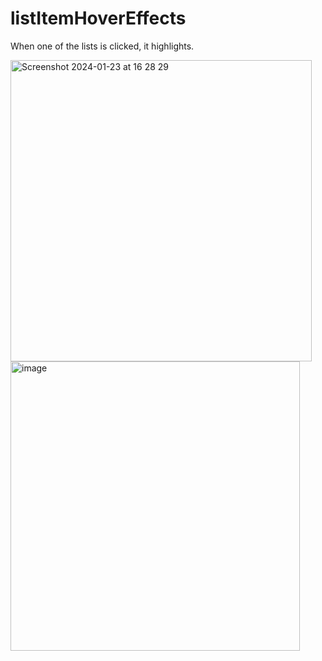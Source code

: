 # listItemHoverEffects
When one of the lists is clicked, it highlights.

<img width="482" alt="Screenshot 2024-01-23 at 16 28 29" src="https://github.com/nursematurhan/listItemHoverEffects/assets/94144190/15f01e9a-67ff-4b19-96a4-fba2c031ce37">
<img width="463" alt="image" src="https://github.com/nursematurhan/listItemHoverEffects/assets/94144190/abfc1242-3bbc-4395-a55e-1fcbec544b4d">



